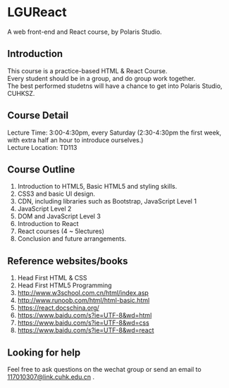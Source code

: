 # LGUReact
A web front-end and React course, by Polaris Studio.

## Introduction
This course is a practice-based HTML & React Course. <br>
Every student should be in a group, and do group work together.<br>
The best performed studetns will have a chance to get into Polaris Studio, CUHKSZ.

## Course Detail
Lecture Time: 3:00-4:30pm, every Saturday (2:30-4:30pm the first week, with extra half an hour to introduce ourselves.)<br>
Lecture Location: TD113

## Course Outline
1. Introduction to HTML5, Basic HTML5 and styling skills.
2. CSS3 and basic UI design.
3. CDN, including libraries such as Bootstrap, JavaScript Level 1
4. JavaScript Level 2
5. DOM and JavaScript Level 3
6. Introduction to React
7. React courses (4 ~ 5lectures)
8. Conclusion and future arrangements.

## Reference websites/books
1. Head First HTML & CSS
2. Head First HTML5 Programming
3. http://www.w3school.com.cn/html/index.asp
4. http://www.runoob.com/html/html-basic.html
5. https://react.docschina.org/
6. https://www.baidu.com/s?ie=UTF-8&wd=html
7. https://www.baidu.com/s?ie=UTF-8&wd=css
8. https://www.baidu.com/s?ie=UTF-8&wd=react 

## Looking for help
Feel free to ask questions on the wechat group or send an email to 117010307@link.cuhk.edu.cn .

